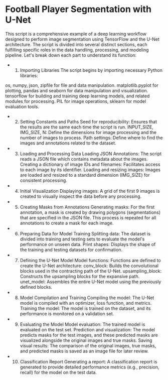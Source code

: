 # Football Player Segmentation with U-Net

This script is a comprehensive example of a deep learning workflow designed to perform image segmentation using TensorFlow and the U-Net architecture. The script is divided into several distinct sections, each fulfilling specific roles in the data handling, processing, and modeling pipeline. Let's break down each part to understand its function:

- 1. Importing Libraries
The script begins by importing necessary Python libraries:

os, numpy, json, zipfile for file and data manipulation.
matplotlib.pyplot for plotting, pandas and seaborn for data manipulation and visualization.
tensorflow for building and training deep learning models, and related modules for processing.
PIL for image operations, sklearn for model evaluation tools.
- 2. Setting Constants and Paths
Seed for reproducibility: Ensures that the results are the same each time the script is run.
INPUT_SIZE, IMG_SIZE, N: Define the dimensions for image processing and the number of images to process.
Path settings: Define where to find the images and annotations related to the dataset.
- 3. Loading and Processing Data
Loading JSON Annotations: The script reads a JSON file which contains metadata about the images.
Creating a dictionary of image IDs and filenames: Facilitates access to each image by its identifier.
Loading and resizing images: Images are loaded and resized to a standard dimension (IMG_SIZE) for consistent processing.
- 4. Initial Visualization
Displaying images: A grid of the first 9 images is created to visually inspect the data before any processing.
- 5. Creating Masks from Annotations
Generating masks: For the first annotation, a mask is created by drawing polygons (segmentations) that are specified in the JSON file. This process is repeated for all annotations to create a mask for each image.
- 6. Preparing Data for Model Training
Splitting data: The dataset is divided into training and testing sets to evaluate the model's performance on unseen data.
Print shapes: Displays the shape of the training and testing datasets for confirmation.
- 7. Defining the U-Net Model
Model functions: Functions are defined to create the U-Net architecture:
conv_block: Builds the convolutional blocks used in the contracting path of the U-Net.
upsampling_block: Constructs the upsampling blocks for the expansive path.
unet_model: Assembles the entire U-Net model using the previously defined blocks.
- 8. Model Compilation and Training
Compiling the model: The U-Net model is compiled with an optimizer, loss function, and metrics.
Training the model: The model is trained on the dataset, and its performance is monitored on a validation set.
- 9. Evaluating the Model
Model evaluation: The trained model is evaluated on the test set.
Prediction and visualization: The model predicts masks for the test images, and these predicted masks are visualized alongside the original images and true masks.
Saving visual results: The comparison of the original images, true masks, and predicted masks is saved as an image file for later review.
- 10. Classification Report
Generating a report: A classification report is generated to provide detailed performance metrics (e.g., precision, recall) for the model on the test data.
